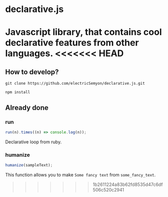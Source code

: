 # declarative.js
Javascript library, that contains cool declarative features from other languages.
<<<<<<< HEAD
=======

## How to develop?
`git clone https://github.com/electricSemyon/declarative.js.git`

`npm install`

## Already done

### run
```javascript 
run(n).times((n) => console.log(n));
```
Declarative loop from ruby. 

### humanize
```javascript 
humanize(sampleText);
```
This function allows you to make `Some fancy text` from `some_fancy_text`.
>>>>>>> 1b2611224a83b62fd8535d47c6df506c520c2941
